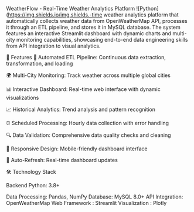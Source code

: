 WeatherFlow - Real-Time Weather Analytics Platform
![Python](https://img.shields.io/img.shields.-time weather analytics platform that automatically collects weather data from OpenWeatherMap API, processes it through an ETL pipeline, and stores it in MySQL database. The system features an interactive Streamlit dashboard with dynamic charts and multi-city monitoring capabilities, showcasing end-to-end data engineering skills from API integration to visual analytics.

🌟 Features
🔄 Automated ETL Pipeline: Continuous data extraction, transformation, and loading

🌍 Multi-City Monitoring: Track weather across multiple global cities

📊 Interactive Dashboard: Real-time web interface with dynamic visualizations

📈 Historical Analytics: Trend analysis and pattern recognition

⏰ Scheduled Processing: Hourly data collection with error handling

🔍 Data Validation: Comprehensive data quality checks and cleaning

📱 Responsive Design: Mobile-friendly dashboard interface

🔄 Auto-Refresh: Real-time dashboard updates

🛠️ Technology Stack

Backend	Python: 3.8+

Data Processing: Pandas, NumPy
Database: MySQL 8.0+
API Integration: OpenWeatherMap
Web Framework : Streamlit
Visualization : Plotly